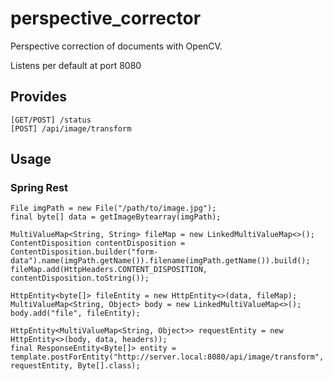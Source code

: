 # perspective_corrector

Perspective correction of documents with OpenCV.

Listens per default at port 8080

## Provides
    [GET/POST] /status
    [POST] /api/image/transform
    
  
## Usage

### Spring Rest
    File imgPath = new File("/path/to/image.jpg");
    final byte[] data = getImageBytearray(imgPath);

    MultiValueMap<String, String> fileMap = new LinkedMultiValueMap<>();
    ContentDisposition contentDisposition = ContentDisposition.builder("form-data").name(imgPath.getName()).filename(imgPath.getName()).build();
    fileMap.add(HttpHeaders.CONTENT_DISPOSITION, contentDisposition.toString());
    
    HttpEntity<byte[]> fileEntity = new HttpEntity<>(data, fileMap);
    MultiValueMap<String, Object> body = new LinkedMultiValueMap<>();
    body.add("file", fileEntity);
    
    HttpEntity<MultiValueMap<String, Object>> requestEntity = new HttpEntity<>(body, data, headers));
    final ResponseEntity<Byte[]> entity = template.postForEntity("http://server.local:8080/api/image/transform", requestEntity, Byte[].class);
